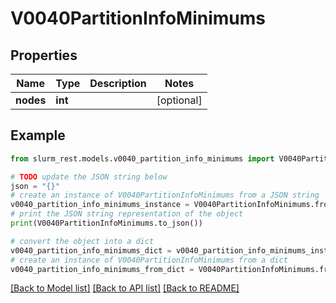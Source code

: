 # V0040PartitionInfoMinimums


## Properties

Name | Type | Description | Notes
------------ | ------------- | ------------- | -------------
**nodes** | **int** |  | [optional] 

## Example

```python
from slurm_rest.models.v0040_partition_info_minimums import V0040PartitionInfoMinimums

# TODO update the JSON string below
json = "{}"
# create an instance of V0040PartitionInfoMinimums from a JSON string
v0040_partition_info_minimums_instance = V0040PartitionInfoMinimums.from_json(json)
# print the JSON string representation of the object
print(V0040PartitionInfoMinimums.to_json())

# convert the object into a dict
v0040_partition_info_minimums_dict = v0040_partition_info_minimums_instance.to_dict()
# create an instance of V0040PartitionInfoMinimums from a dict
v0040_partition_info_minimums_from_dict = V0040PartitionInfoMinimums.from_dict(v0040_partition_info_minimums_dict)
```
[[Back to Model list]](../README.md#documentation-for-models) [[Back to API list]](../README.md#documentation-for-api-endpoints) [[Back to README]](../README.md)


